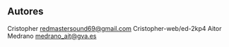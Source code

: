 ## Autores
Cristopher redmastersound69@gmail.com Cristopher-web/ed-2kp4
Aitor Medrano medrano_ait@gva.es